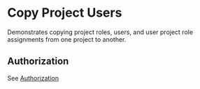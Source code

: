# Copy Project Users

Demonstrates copying project roles, users, and user project role assignments from one project to another.

## Authorization

See [Authorization](../../Authorization/README.md)